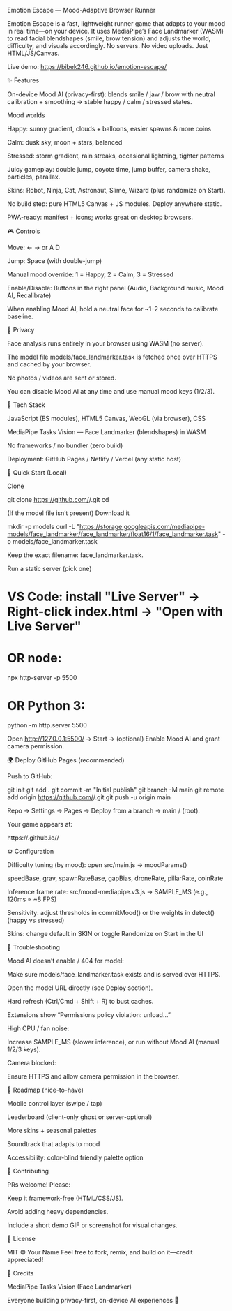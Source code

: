 Emotion Escape — Mood-Adaptive Browser Runner

Emotion Escape is a fast, lightweight runner game that adapts to your mood in real time—on your device. It uses MediaPipe’s Face Landmarker (WASM) to read facial blendshapes (smile, brow tension) and adjusts the world, difficulty, and visuals accordingly. No servers. No video uploads. Just HTML/JS/Canvas.

Live demo: https://bibek246.github.io/emotion-escape/



✨ Features

On-device Mood AI (privacy-first): blends smile / jaw / brow with neutral calibration + smoothing → stable happy / calm / stressed states.

Mood worlds

Happy: sunny gradient, clouds + balloons, easier spawns & more coins

Calm: dusk sky, moon + stars, balanced

Stressed: storm gradient, rain streaks, occasional lightning, tighter patterns

Juicy gameplay: double jump, coyote time, jump buffer, camera shake, particles, parallax.

Skins: Robot, Ninja, Cat, Astronaut, Slime, Wizard (plus randomize on Start).

No build step: pure HTML5 Canvas + JS modules. Deploy anywhere static.

PWA-ready: manifest + icons; works great on desktop browsers.

🎮 Controls

Move: ← → or A D

Jump: Space (with double-jump)

Manual mood override: 1 = Happy, 2 = Calm, 3 = Stressed

Enable/Disable: Buttons in the right panel (Audio, Background music, Mood AI, Recalibrate)

When enabling Mood AI, hold a neutral face for ~1–2 seconds to calibrate baseline.

🔐 Privacy

Face analysis runs entirely in your browser using WASM (no server).

The model file models/face_landmarker.task is fetched once over HTTPS and cached by your browser.

No photos / videos are sent or stored.

You can disable Mood AI at any time and use manual mood keys (1/2/3).

🧱 Tech Stack

JavaScript (ES modules), HTML5 Canvas, WebGL (via browser), CSS

MediaPipe Tasks Vision — Face Landmarker (blendshapes) in WASM

No frameworks / no bundler (zero build)

Deployment: GitHub Pages / Netlify / Vercel (any static host)

🚀 Quick Start (Local)

Clone

git clone https://github.com/<you>/<repo>.git
cd <repo>


(If the model file isn’t present) Download it

mkdir -p models
curl -L "https://storage.googleapis.com/mediapipe-models/face_landmarker/face_landmarker/float16/1/face_landmarker.task" -o models/face_landmarker.task


Keep the exact filename: face_landmarker.task.

Run a static server (pick one)

# VS Code: install "Live Server" → Right-click index.html → "Open with Live Server"
# OR node:
npx http-server -p 5500
# OR Python 3:
python -m http.server 5500


Open http://127.0.0.1:5500/ → Start → (optional) Enable Mood AI and grant camera permission.

🌍 Deploy
GitHub Pages (recommended)

Push to GitHub:

git init
git add .
git commit -m "Initial publish"
git branch -M main
git remote add origin https://github.com/<you>/<repo>.git
git push -u origin main


Repo → Settings → Pages → Deploy from a branch → main / (root).

Your game appears at:

https://<you>.github.io/<repo>/


⚙️ Configuration

Difficulty tuning (by mood): open src/main.js → moodParams()

speedBase, grav, spawnRateBase, gapBias, droneRate, pillarRate, coinRate

Inference frame rate: src/mood-mediapipe.v3.js → SAMPLE_MS (e.g., 120ms ≈ ~8 FPS)

Sensitivity: adjust thresholds in commitMood() or the weights in detect() (happy vs stressed)

Skins: change default in SKIN or toggle Randomize on Start in the UI

🧪 Troubleshooting

Mood AI doesn’t enable / 404 for model:

Make sure models/face_landmarker.task exists and is served over HTTPS.

Open the model URL directly (see Deploy section).

Hard refresh (Ctrl/Cmd + Shift + R) to bust caches.

Extensions show “Permissions policy violation: unload…”

High CPU / fan noise:

Increase SAMPLE_MS (slower inference), or run without Mood AI (manual 1/2/3 keys).

Camera blocked:

Ensure HTTPS and allow camera permission in the browser.

🧭 Roadmap (nice-to-have)

Mobile control layer (swipe / tap)

Leaderboard (client-only ghost or server-optional)

More skins + seasonal palettes

Soundtrack that adapts to mood

Accessibility: color-blind friendly palette option

🤝 Contributing

PRs welcome! Please:

Keep it framework-free (HTML/CSS/JS).

Avoid adding heavy dependencies.

Include a short demo GIF or screenshot for visual changes.

📜 License

MIT © Your Name
Feel free to fork, remix, and build on it—credit appreciated!

🙏 Credits

MediaPipe Tasks Vision (Face Landmarker)

Everyone building privacy-first, on-device AI experiences 💙
